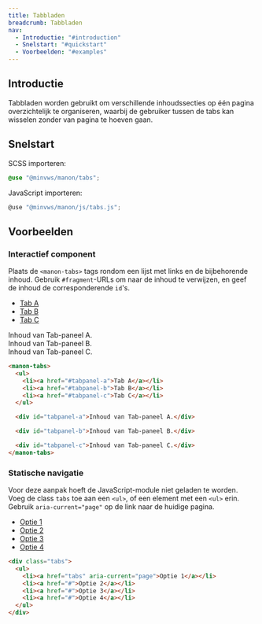 ```yaml
---
title: Tabbladen
breadcrumb: Tabbladen
nav:
  - Introductie: "#introduction"
  - Snelstart: "#quickstart"
  - Voorbeelden: "#examples"
---
```


<h2 id="introduction">Introductie</h2>

Tabbladen worden gebruikt om verschillende inhoudssecties op één pagina overzichtelijk te organiseren, waarbij de gebruiker tussen de tabs kan wisselen zonder van pagina te hoeven gaan.

<h2 id="quickstart">Snelstart</h2>

SCSS importeren:

```scss
@use "@minvws/manon/tabs";
```

JavaScript importeren:

```javascript
@use "@minvws/manon/js/tabs.js";
```

<h2 id="examples">Voorbeelden</h2>

<h3 id="interactive-component">Interactief component</h3>

Plaats de `<manon-tabs>` tags rondom een lijst met links en de bijbehorende inhoud. Gebruik `#fragment`-URLs om naar de inhoud te verwijzen, en geef de inhoud de corresponderende `id`'s.

<manon-tabs>
  <ul>
    <li><a href="#tabpanel-a">Tab A</a></li>
    <li><a href="#tabpanel-b">Tab B</a></li>
    <li><a href="#tabpanel-c">Tab C</a></li>
  </ul>

  <div id="tabpanel-a">
    Inhoud van Tab-paneel A.
  </div>

  <div id="tabpanel-b">
    Inhoud van Tab-paneel B.
  </div>

  <div id="tabpanel-c">
    Inhoud van Tab-paneel C.
  </div>
</manon-tabs>

```html
<manon-tabs>
  <ul>
    <li><a href="#tabpanel-a">Tab A</a></li>
    <li><a href="#tabpanel-b">Tab B</a></li>
    <li><a href="#tabpanel-c">Tab C</a></li>
  </ul>

  <div id="tabpanel-a">Inhoud van Tab-paneel A.</div>

  <div id="tabpanel-b">Inhoud van Tab-paneel B.</div>

  <div id="tabpanel-c">Inhoud van Tab-paneel C.</div>
</manon-tabs>
```

<h3 id="static-navigation">Statische navigatie</h3>

Voor deze aanpak hoeft de JavaScript-module niet geladen te worden. Voeg de class `tabs` toe aan een `<ul>`, of een element met een `<ul>` erin. Gebruik `aria-current="page"` op de link naar de huidige pagina.

<div class="tabs">
  <ul>
    <li><a href="tabs" aria-current="page">Optie 1</a></li>
    <li><a href="#">Optie 2</a></li>
    <li><a href="#">Optie 3</a></li>
    <li><a href="#">Optie 4</a></li>
  </ul>
</div>

```html
<div class="tabs">
  <ul>
    <li><a href="tabs" aria-current="page">Optie 1</a></li>
    <li><a href="#">Optie 2</a></li>
    <li><a href="#">Optie 3</a></li>
    <li><a href="#">Optie 4</a></li>
  </ul>
</div>
```
